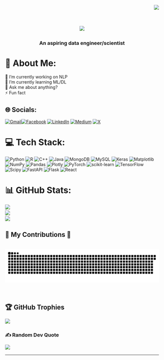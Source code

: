<p align="right">
  <img src="https://visitcount.itsvg.in/api?id=PhamAnhTienn&icon=5&color=12"/>
</p>

<h1 align="center">
    <img src="https://readme-typing-svg.herokuapp.com/?font=Righteous&size=35&center=true&vCenter=true&width=500&height=70&duration=4000&lines=Hi+There!+👋;+I'm+Pham+Anh+Tien!;" />
</h1>

<h3 align="center">An aspiring data engineer/scientist</h3>
 
# 💫 About Me:
🔭 I’m currently working on NLP<br>🌱 I’m currently learning ML/DL<br>💬 Ask me about anything?<br>⚡ Fun fact

## 🌐 Socials:
[![Gmail](https://img.shields.io/badge/Gmail-333333?logo=gmail&logoColor=red)](tienpa.vn@gmail.com)[![Facebook](https://img.shields.io/badge/Facebook-%231877F2.svg?logo=Facebook&logoColor=white)](https://www.facebook.com/anhtien.pham.3194) [![LinkedIn](https://img.shields.io/badge/LinkedIn-%230077B5.svg?logo=linkedin&logoColor=white)](https://www.linkedin.com/in/pham-anh-tien/) [![Medium](https://img.shields.io/badge/Medium-12100E?logo=medium&logoColor=white)](https://medium.com/@anhtienpham) [![X](https://img.shields.io/badge/X-black.svg?logo=X&logoColor=white)](https://x.com/Patssionn)

# 💻 Tech Stack:
![Python](https://img.shields.io/badge/python-3670A0?style=flat&logo=python&logoColor=ffdd54) ![R](https://img.shields.io/badge/r-%23276DC3.svg?style=flat&logo=r&logoColor=white) ![C++](https://img.shields.io/badge/c++-%2300599C.svg?style=flat&logo=c%2B%2B&logoColor=white) ![Java](https://img.shields.io/badge/java-%23ED8B00.svg?style=flat&logo=openjdk&logoColor=white) ![MongoDB](https://img.shields.io/badge/MongoDB-%234ea94b.svg?style=flat&logo=mongodb&logoColor=white) ![MySQL](https://img.shields.io/badge/mysql-4479A1.svg?style=flat&logo=mysql&logoColor=white) ![Keras](https://img.shields.io/badge/Keras-%23D00000.svg?style=flat&logo=Keras&logoColor=white) ![Matplotlib](https://img.shields.io/badge/Matplotlib-%23ffffff.svg?style=flat&logo=Matplotlib&logoColor=black) ![NumPy](https://img.shields.io/badge/numpy-%23013243.svg?style=flat&logo=numpy&logoColor=white) ![Pandas](https://img.shields.io/badge/pandas-%23150458.svg?style=flat&logo=pandas&logoColor=white) ![Plotly](https://img.shields.io/badge/Plotly-%233F4F75.svg?style=flat&logo=plotly&logoColor=white) ![PyTorch](https://img.shields.io/badge/PyTorch-%23EE4C2C.svg?style=flat&logo=PyTorch&logoColor=white) ![scikit-learn](https://img.shields.io/badge/scikit--learn-%23F7931E.svg?style=flat&logo=scikit-learn&logoColor=white) ![TensorFlow](https://img.shields.io/badge/TensorFlow-%23FF6F00.svg?style=flat&logo=TensorFlow&logoColor=white) ![Scipy](https://img.shields.io/badge/SciPy-%230C55A5.svg?style=flat&logo=scipy&logoColor=%white) ![FastAPI](https://img.shields.io/badge/FastAPI-005571?style=flat&logo=fastapi) ![Flask](https://img.shields.io/badge/flask-%23000.svg?style=flat&logo=flask&logoColor=white) ![React](https://img.shields.io/badge/react-%2320232a.svg?style=flat&logo=react&logoColor=%2361DAFB)
# 📊 GitHub Stats:
![](https://github-readme-stats.vercel.app/api?username=PhamAnhTienn&theme=gruvbox_light&hide_border=false&include_all_commits=false&count_private=false)<br/>
![](https://github-readme-streak-stats.herokuapp.com/?user=PhamAnhTienn&theme=gruvbox_light&hide_border=false)<br/>
![](https://github-readme-stats.vercel.app/api/top-langs/?username=PhamAnhTienn&theme=gruvbox_light&hide_border=false&include_all_commits=false&count_private=false&layout=compact)

<div align="left">
  <h2>🐍 My Contributions 🐍</h2>
  <br>
  <img alt="snake eating my contributions" src="https://raw.githubusercontent.com/PhamAnhTienn/PhamAnhTienn/output/github-contribution-grid-snake.svg" />
  <br/><br/><br/>
</div>

## 🏆 GitHub Trophies
![](https://github-profile-trophy.vercel.app/?username=PhamAnhTienn&theme=gruvbox&no-frame=false&no-bg=true&margin-w=4)

### ✍️ Random Dev Quote
![](https://quotes-github-readme.vercel.app/api?type=horizontal&theme=gruvbox)

---
